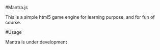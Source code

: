 #Mantra.js

This is a simple html5 game engine for learning purpose, and for fun of course.

#Usage

Mantra is under development
